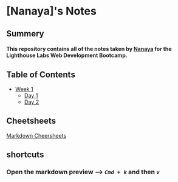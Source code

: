 # [Nanaya]'s Notes

## Summery
#### This repository contains all of the notes taken by [Nanaya](https://github.com/Lala0419) for the Lighthouse Labs Web Development Bootcamp.

## Table of Contents
* [Week 1](/week_1)
  * [Day 1](/week_1/Day_1)
  * [Day 2](/week_1/Day_2)

## Cheetsheets

[Markdown Cheersheets](https://github.com/adam-p/markdown-here/wiki/Markdown-Cheatsheet)

## shortcuts

### Open the markdown preview --> *`Cmd + k`* and then *`v`* 